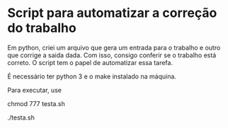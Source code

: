 # Script para automatizar a correção do trabalho

Em python, criei um arquivo que gera um entrada para o trabalho e outro que corrige a saida dada. Com isso, consigo conferir se o trabalho está correto. O script tem o papel de automatizar essa tarefa.

É necessário ter python 3 e o make instalado na máquina.

Para executar, use

chmod 777 testa.sh

./testa.sh
